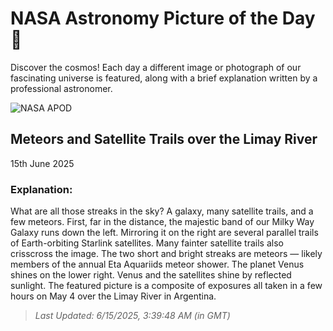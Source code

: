 
  # NASA Astronomy Picture of the Day 🌌

  Discover the cosmos! Each day a different image or photograph of our fascinating universe is featured, along with a brief explanation written by a professional astronomer.

![NASA APOD](https://apod.nasa.gov/apod/image/2506/MeteorSats_Moline_6512.jpg)

## Meteors and Satellite Trails over the Limay River

15th June 2025

### Explanation: 

What are all those streaks in the sky? A galaxy, many satellite trails, and a few meteors.  First, far in the distance, the majestic band of our Milky Way Galaxy runs down the left. Mirroring it on the right are several parallel trails of Earth-orbiting Starlink satellites. Many fainter satellite trails also crisscross the image. The two short and bright streaks are meteors — likely members of the annual Eta Aquariids meteor shower.  The planet Venus shines on the lower right.  Venus and the satellites shine by reflected sunlight. The featured picture is a composite of exposures all taken in a few hours on May 4 over the Limay River in Argentina.

> _Last Updated: 6/15/2025, 3:39:48 AM (in GMT)_
